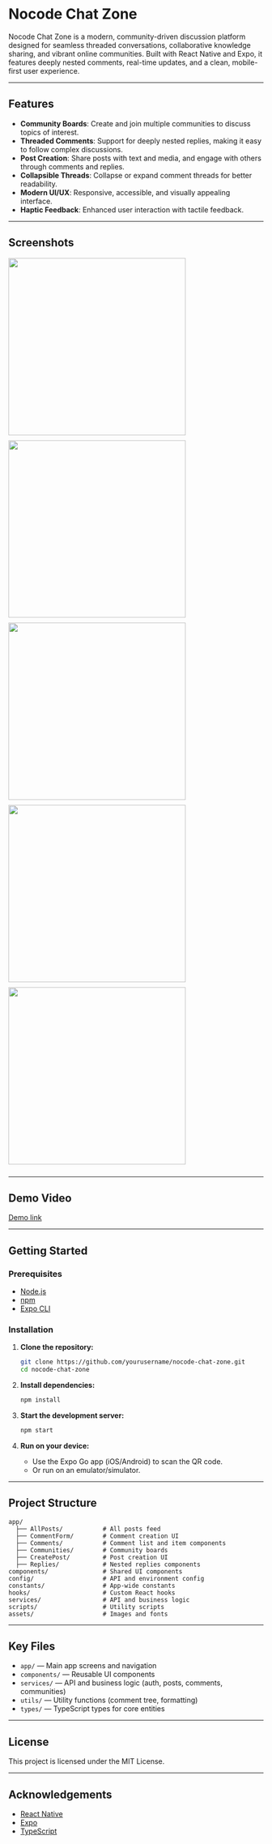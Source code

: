 # Nocode Chat Zone

Nocode Chat Zone is a modern, community-driven discussion platform designed for seamless threaded conversations, collaborative knowledge sharing, and vibrant online communities. Built with React Native and Expo, it features deeply nested comments, real-time updates, and a clean, mobile-first user experience.

---

## Features

- **Community Boards**: Create and join multiple communities to discuss topics of interest.
- **Threaded Comments**: Support for deeply nested replies, making it easy to follow complex discussions.
- **Post Creation**: Share posts with text and media, and engage with others through comments and replies.
- **Collapsible Threads**: Collapse or expand comment threads for better readability.
- **Modern UI/UX**: Responsive, accessible, and visually appealing interface.
- **Haptic Feedback**: Enhanced user interaction with tactile feedback.

---

## Screenshots

<!-- Add screenshots of the main screens here -->

<img src="./assets/images/WhatsApp%20Image%202025-06-06%20at%2019.16.17.jpeg" width="350" style="margin-bottom: 10px;"/>
<img src="./assets/images/WhatsApp%20Image%202025-06-06%20at%2019.16.18.jpeg" width="350" style="margin-bottom: 10px;"/>
<img src="./assets/images/WhatsApp%20Image%202025-06-06%20at%2019.16.19.jpeg" width="350" style="margin-bottom: 10px;"/>
<img src="./assets/images/WhatsApp%20Image%202025-06-06%20at%2019.16.20%20(1).jpeg" width="350" style="margin-bottom: 10px;"/>
<img src="./assets/images/WhatsApp%20Image%202025-06-06%20at%2019.16.20.jpeg" width="350" style="margin-bottom: 10px;"/>

---

## Demo Video

<!-- Add a demo video link or embed here -->

<a href="https://www.dropbox.com/scl/fi/qw0se6z4owbsolkmlkim5/WhatsApp-Video-2025-06-06-at-19.11.50.mp4?rlkey=9p89ixe5fuzy728oz48uj91zn&st=4xzkjj5s&dl=0">Demo link</a>

---

## Getting Started

### Prerequisites

- [Node.js](https://nodejs.org/)
- [npm](https://www.npmjs.com/)
- [Expo CLI](https://docs.expo.dev/get-started/installation/)

### Installation

1. **Clone the repository:**
   ```sh
   git clone https://github.com/yourusername/nocode-chat-zone.git
   cd nocode-chat-zone
   ```
2. **Install dependencies:**
   ```sh
   npm install
   ```
3. **Start the development server:**

   ```sh
   npm start
   ```

4. **Run on your device:**
   - Use the Expo Go app (iOS/Android) to scan the QR code.
   - Or run on an emulator/simulator.

---

## Project Structure

```
app/
  ├── AllPosts/           # All posts feed
  ├── CommentForm/        # Comment creation UI
  ├── Comments/           # Comment list and item components
  ├── Communities/        # Community boards
  ├── CreatePost/         # Post creation UI
  ├── Replies/            # Nested replies components
components/               # Shared UI components
config/                   # API and environment config
constants/                # App-wide constants
hooks/                    # Custom React hooks
services/                 # API and business logic
scripts/                  # Utility scripts
assets/                   # Images and fonts
```

---

## Key Files

- `app/` — Main app screens and navigation
- `components/` — Reusable UI components
- `services/` — API and business logic (auth, posts, comments, communities)
- `utils/` — Utility functions (comment tree, formatting)
- `types/` — TypeScript types for core entities

---

## License

This project is licensed under the MIT License.

---

## Acknowledgements

- [React Native](https://reactnative.dev/)
- [Expo](https://expo.dev/)
- [TypeScript](https://www.typescriptlang.org/)

